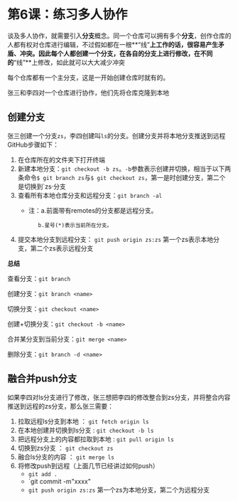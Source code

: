# 第6课：练习多人协作

谈及多人协作，就需要引入**分支**概念。同一个仓库可以拥有多个**分支**，创作仓库的人都有权对仓库进行编辑，不过假如都在一根**“线”**上工作的话，很容易产生矛盾、冲突。因此每个人都创建一个分支，在各自的分支上进行修改，在不同的**“线”**上修改，如此就可以大大减少冲突

每个仓库都有一个主分支，这是一开始创建仓库时就有的。

张三和李四对一个仓库进行协作，他们先将仓库克隆到本地

## 创建分支

张三创建一个分支`zs`，李四创建叫`ls`的分支。创建分支并将本地分支推送到远程GitHub步骤如下：

1. 在仓库所在的文件夹下打开终端
2. 新建本地分支：`git checkout -b zs`。`-b`参数表示创建并切换，相当于以下两条命令`$ git branch zs`与`$ git checkout zs`，第一是时创建分支，第二个是切换到`zs·分支
3. 查看所有本地仓库分支和远程分支：`git branch -al`
   -  注：a.前面带有remotes的分支都是远程分支。

             b.星号(*)表示当前所在分支。

4. 提交本地分支到远程分支： `git push origin zs:zs` 第一个zs表示本地分支，第二个zs表示远程分支

**总结**

查看分支：`git branch`
 
创建分支：`git branch <name>`
 
切换分支：`git checkout <name>`
 
创建+切换分支：`git checkout -b <name>`
 
合并某分支到当前分支：`git merge <name>`
 
删除分支：`git branch -d <name>`

## 融合并push分支

如果李四对ls分支进行了修改，张三想把李四的修改整合到zs分支，并将整合内容推送到远程的zs分支，那么张三需要：

1. 拉取远程ls分支到本地 ： `git fetch origin ls`
2. 在本地创建并切换到ls分支 : `git checkout -b ls`
3. 把远程分支上的内容都拉取到本地 : `git pull origin ls`
4. 切换到zs分支 ： `git checkout zs`
5. 融合ls分支的内容 ： `git merge ls`
6. 将修改push到远程（上面几节已经讲过如何push）
   - `git add .`
   - `git commit -m"xxxx"
   - `git push origin zs:zs` 第一个zs为本地分支，第二个为远程分支